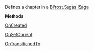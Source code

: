 Defines a chapter in a [Bifrost.Sagas.ISaga](Bifrost.Sagas.ISaga)

**Methods**

[OnCreated](Bifrost.Sagas.IChapter.OnCreated)


[OnSetCurrent](Bifrost.Sagas.IChapter.OnSetCurrent)


[OnTransitionedTo](Bifrost.Sagas.IChapter.OnTransitionedTo)
